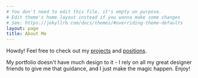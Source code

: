 ```yaml
---
# You don't need to edit this file, it's empty on purpose.
# Edit theme's home layout instead if you wanna make some changes
# See: https://jekyllrb.com/docs/themes/#overriding-theme-defaults
layout: page
title: About Me
---
```


Howdy! Feel free to check out my [projects](/projects.html) and [positions](/jobs.html).

My portfolio doesn't have much design to it - I rely on all my great designer
friends to give me that guidance, and I just make the magic happen. Enjoy!
